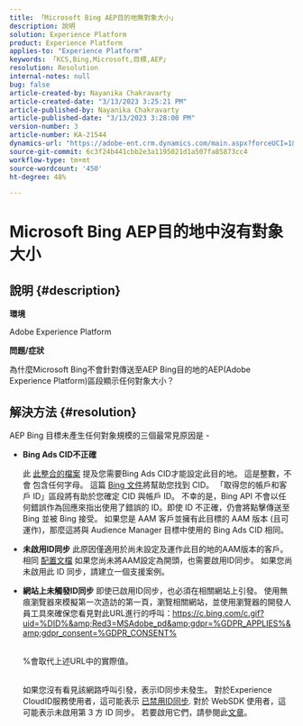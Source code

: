 ```yaml
---
title: 「Microsoft Bing AEP目的地無對象大小」
description: 說明
solution: Experience Platform
product: Experience Platform
applies-to: "Experience Platform"
keywords: 「KCS,Bing,Microsoft,目標,AEP」
resolution: Resolution
internal-notes: null
bug: false
article-created-by: Nayanika Chakravarty
article-created-date: "3/13/2023 3:25:21 PM"
article-published-by: Nayanika Chakravarty
article-published-date: "3/13/2023 3:28:00 PM"
version-number: 3
article-number: KA-21544
dynamics-url: "https://adobe-ent.crm.dynamics.com/main.aspx?forceUCI=1&pagetype=entityrecord&etn=knowledgearticle&id=dd88ec42-b3c1-ed11-83ff-6045bd0065b6"
source-git-commit: 6c3f24b441cbb2e3a1195021d1a507fa85873cc4
workflow-type: tm+mt
source-wordcount: '450'
ht-degree: 48%

---
```


# Microsoft Bing AEP目的地中沒有對象大小

## 說明 {#description}


<b>環境</b>

Adobe Experience Platform

<b>問題/症狀</b>

為什麼Microsoft Bing不會針對傳送至AEP Bing目的地的AEP(Adobe Experience Platform)區段顯示任何對象大小？


## 解決方法 {#resolution}


AEP Bing 目標未產生任何對象規模的三個最常見原因是 -

- <b>Bing Ads CID不正確</b>

   此 [此整合的檔案](https://experienceleague.adobe.com/docs/experience-platform/destinations/catalog/advertising/bing.html?lang=en) 提及您需要Bing Ads CID才能設定此目的地。 這是整數，不會<b> </b>包含任何字母。 這篇 [Bing 文件](https://learn.microsoft.com/en-us/advertising/guides/get-started?view=bingads-13)將幫助您找到 CID。 「取得您的帳戶和客戶 ID」區段將有助於您確定 CID 與帳戶 ID。 不幸的是，Bing API 不會以任何錯誤作為回應來指出使用了錯誤的 ID。即使 ID 不正確，仍會將點擊傳送至 Bing 並被 Bing 接受。 如果您是 AAM 客戶並擁有此目標的 AAM 版本 (且可運作)，那麼這將與 Audience Manager 目標中使用的 Bing Ads CID 相同。
- <b>未啟用ID同步</b>    此原因僅適用於尚未設定及運作此目的地的AAM版本的客戶。 相同 [配置文檔](https://experienceleague.adobe.com/docs/experience-platform/destinations/catalog/advertising/bing.html?lang=en) 如果您尚未將AAM設定為開頭，也需要啟用ID同步。 如果您尚未啟用此 ID 同步，請建立一個支援案例。
- <b>網站上未觸發ID同步</b>
即使已啟用ID同步，也必須在相關網站上引發。 使用無痕瀏覽器來模擬第一次造訪的第一頁，瀏覽相關網站，並使用瀏覽器的開發人員工具來確保您看見對此URL進行的呼叫：https://c.bing.com/c.gif?uid=%DID%&amp;Red3=MSAdobe_pd&amp;gdpr=%GDPR_APPLIES%&amp;gdpr_consent=%GDPR_CONSENT%


   <br>    %會取代上述URL中的實際值。


   <br>    如果您沒有看見該網路呼叫引發，表示ID同步未發生。 對於Experience CloudID服務使用者，這可能表示 [已禁用ID同步](https://experienceleague.adobe.com/docs/id-service/using/id-service-api/configurations/disableidsync.html?lang=en). 對於 WebSDK 使用者，這可能表示未啟用第 3 方 ID 同步。 若要啟用它們，請參閱此[文章](https://experienceleague.adobe.com/docs/experience-cloud-kcs/kbarticles/KA-20248.html?lang=zh-Hant)。

